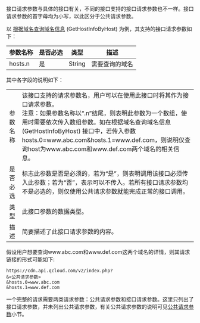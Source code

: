接口请求参数与具体的接口有关，不同的接口支持的接口请求参数也不一样。接口请求参数的首字母均为小写，以此区分于公共请求参数。

以 [根据域名查询域名信息](http://tcecqpoc.fsphere.cn/doc/api/231/3938) (GetHostInfoByHost) 为例，其支持的接口请求参数如下：

| 参数名称   | 是否必选   | 类型   | 描述          |
| ------ | ---- | ---- | ----------- |
| hosts.n  | 是    | String  | 需要查询的域名 |

其中各字段的说明如下：
<table class="t">
<tbody>
<td> 参数名称
</td><td> 该接口支持的请求参数名，用户可以在使用此接口时将其作为接口请求参数。<br>
注意：如果参数名称以“.n”结尾，则表明此参数为一个数组，使用时需要依次传入数组参数。如在根据域名查询域名信息 (GetHostInfoByHost) 接口中，若传入参数hosts.0=www.abc.com&hosts.1=www.def.com，则说明仅查询host为www.abc.com和www.def.com两个域名的相关信息。
</td></tr>
<tr>
<td> 是否必选
</td><td> 标志此参数是否是必须的，若为“是”，则表明调用该接口必须传入此参数；若为“否”，表示可以不传入。若所有接口请求参数均不是必选的，则仅使用公共请求参数就能完成正常的接口调用。
</td></tr>
<tr>
<td> 类型
</td><td> 此接口参数的数据类型。
</td></tr>
<tr>
<td> 描述
</td><td> 简要描述了此接口请求参数的内容。
</td></tr>
</tbody></table>

假设用户想要查询www.abc.com和www.def.com这两个域名的详情，则其请求链接的形式可能如下:
```
https://cdn.api.qcloud.com/v2/index.php?
&<公共请求参数>
&hosts.0=www.abc.com
&hosts.1=www.def.com
```
一个完整的请求需要两类请求参数：公共请求参数和接口请求参数。这里只列出了接口请求参数，并未列出公共请求参数，有关公共请求参数的说明可见[公共请求参数](http://tcecqpoc.fsphere.cn/doc/api/231/4473)小节。


